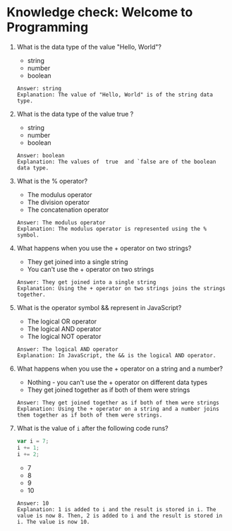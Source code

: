# Knowledge check: Welcome to Programming

1. What is the data type of the value "Hello, World"?
   - string
   - number
   - boolean
   ```
   Answer: string
   Explanation: The value of "Hello, World" is of the string data type.
   ```

2. What is the data type of the value  true ?
   - string
   - number
   - boolean
   ```
   Answer: boolean
   Explanation: The values of  true  and `false are of the boolean data type.
   ```

3. What is the % operator?
   - The modulus operator
   - The division operator
   - The concatenation operator
   ```
   Answer: The modulus operator
   Explanation: The modulus operator is represented using the % symbol.
   ```

4. What happens when you use the + operator on two strings?
   - They get joined into a single string
   - You can't use the + operator on two strings
   ```
   Answer: They get joined into a single string
   Explanation: Using the + operator on two strings joins the strings together.
   ```

5. What is the operator symbol && represent in JavaScript?
   - The logical OR operator
   - The logical AND operator
   - The logical NOT operator
   ```
   Answer: The logical AND operator
   Explanation: In JavaScript, the && is the logical AND operator.
   ```

6. What happens when you use the + operator on a string and a number?
   - Nothing - you can't use the + operator on different data types
   - They get joined together as if both of them were strings
   ```
   Answer: They get joined together as if both of them were strings
   Explanation: Using the + operator on a string and a number joins them together as if both of them were strings.
   ```

7. What is the value of `i` after the following code runs?
   ```javascript
   var i = 7;
   i += 1;
   i += 2;
   ```
   - 7
   - 8
   - 9
   - 10
   ```
   Answer: 10
   Explanation: 1 is added to i and the result is stored in i. The value is now 8. Then, 2 is added to i and the result is stored in i. The value is now 10.
   ```

